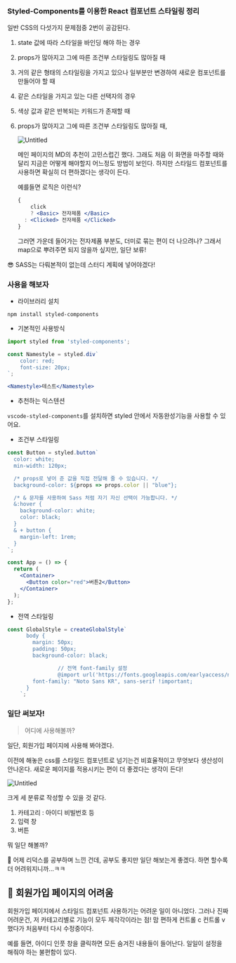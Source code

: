 ### Styled-Components를 이용한 React 컴포넌트 스타일링 정리

일반 CSS의 다섯가지 문제점중 2번이 공감된다.

1. state 값에 따라 스타일을 바인딩 해야 하는 경우
2. props가 많아지고 그에 따른 조건부 스타일링도 많아질 때
3. 거의 같은 형태의 스타일링을 가지고 있으나 일부분만 변경하여 새로운 컴포넌트를 만들어야 할 때
4. 같은 스타일을 가지고 있는 다른 선택자의 경우
5. 색상 값과 같은 반복되는 키워드가 존재할 때

1. props가 많아지고 그에 따른 조건부 스타일링도 많아질 때,
    
    ![Untitled](https://s3-us-west-2.amazonaws.com/secure.notion-static.com/b6a4cf2a-bd9a-42ee-9dd0-3e0873344330/Untitled.png)
    
    메인 페이지의 MD의 추천이 고민스럽긴 했다. 그래도 처음 이 화면을 마주할 때와 달리 지금은 어떻게 해야할지 어느정도 방법이 보인다. 하지만 스타일드 컴포넌트를 사용하면 확실히 더 편하겠다는 생각이 든다.
    
    예를들면 로직은 이런식?
    
    ```jsx
    { 
    	click
    	? <Basic> 전자제품 </Basic>
      : <Clicked> 전자제품 </Clicked> 
    }
    ```
    
    그러면 가운데 들어가는 전자제품 부분도, 더미로 묶는 편이 더 나으려나? 그래서 map으로 뿌려주면 되지 않을까 싶지만, 일단 보류!
    

<aside>
😎 SASS는 다뤄본적이 없는데 스터디 계획에 넣어야겠다!

</aside>

### 사용을 해보자

- 라이브러리 설치

`npm install styled-components`

- 기본적인 사용방식

```jsx
import styled from 'styled-components';

const Namestyle = styled.div`
	color: red;
	font-size: 20px;
`;

<Namestyle>테스트</Namestyle>
```

- 추천하는 익스텐션

`vscode-styled-components`를 설치하면 styled 안에서 자동완성기능을 사용할 수 있어요.

- 조건부 스타일링

```jsx
const Button = styled.button`
  color: white;
  min-width: 120px;

  /* props로 넣어 준 값을 직접 전달해 줄 수 있습니다. */
  background-color: ${props => props.color || "blue"};

  /* & 문자를 사용하여 Sass 처럼 자기 자신 선택이 가능합니다. */
  &:hover {
    background-color: white;
    color: black;
  }
  & + button {
    margin-left: 1rem;
  }
`;

const App = () => {
  return (
    <Container>
      <Button color="red">버튼2</Button>
    </Container>
  );
};
```

- 전역 스타일링

```jsx
const GlobalStyle = createGlobalStyle`
      body {
        margin: 50px;
        padding: 50px;
        background-color: black;

				// 전역 font-family 설정
				@import url('https://fonts.googleapis.com/earlyaccess/notosanskr.css');
        font-family: "Noto Sans KR", sans-serif !important;
      }
    `;
```

### 일단 써보자!

> 어디에 사용해볼까?
> 

일단, 회원가입 페이지에 사용해 봐야겠다.

이전에 해놓은 css를 스타일드 컴포넌트로 넘기는건 비효율적이고 무엇보다 생산성이 안나온다. 새로운 페이지를 적용시키는 편이 더 좋겠다는 생각이 든다!

![Untitled](https://s3-us-west-2.amazonaws.com/secure.notion-static.com/6a3e7b8d-88c3-436b-9c90-f597a10268d0/Untitled.png)

크게 세 분류로 작성할 수 있을 것 같다.

1. 카테고리 : 아이디 비빌번호 등
2. 입력 창
3. 버튼

뭐 일단 해볼까?

<aside>
🚀 어제 리덕스를 공부하며 느낀 건데, 공부도 좋지만 일단 해보는게 좋겠다. 하면 할수록 더 어려워지니까...ㅋㅋ

</aside>

## 🤔 회원가입 페이지의 어려움

회원가입 페이지에서 스타일드 컴포넌트 사용하기는 어려운 일이 아니었다. 그러나 진짜 어려운건, 저 카테고리별로 기능이 모두 제각각이라는 점! 맘 편하게 컨트롤 c 컨트롤 v 했다가 처음부터 다시 수정중이다. 

예를 들면, 아이디 인풋 창을 클릭하면 모든 숨겨진 내용들이 들어난다. 일일이 설정을 해줘야 하는 불편함이 있다.
